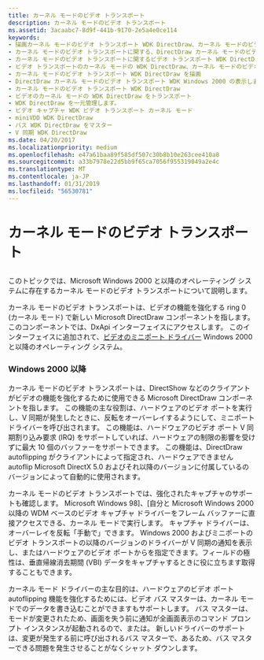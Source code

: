 ```yaml
---
title: カーネル モードのビデオ トランスポート
description: カーネル モードのビデオ トランスポート
ms.assetid: 3acaabc7-8d9f-441b-9170-2e5a4e0ce114
keywords:
- 描画カーネル モードのビデオ トランスポート WDK DirectDraw、カーネル モードのビデオ トランスポートについて
- カーネル モードのビデオ トランスポートに関する、DirectDraw カーネル モードのビデオ トランスポート WDK Windows 2000 の表示します。
- カーネル モードのビデオ トランスポートに関するビデオ トランスポート WDK DirectDraw、カーネル モード
- ビデオ トランスポートのカーネル モードの WDK DirectDraw、カーネル モードのビデオ トランスポートについて
- カーネル モードのビデオ トランスポート WDK DirectDraw を描画
- DirectDraw カーネル モードのビデオ トランスポート WDK Windows 2000 の表示します。
- カーネル モードのビデオ トランスポート WDK DirectDraw
- ビデオのカーネル モードの WDK DirectDraw をトランスポート
- WDK DirectDraw を一元管理します。
- ビデオ キャプチャ WDK ビデオ トランスポート カーネル モード
- miniVDD WDK DirectDraw
- バス WDK DirectDraw をマスター
- V 同期 WDK DirectDraw
ms.date: 04/20/2017
ms.localizationpriority: medium
ms.openlocfilehash: e47a61baa89f585df507c30b8b10e263cee410a8
ms.sourcegitcommit: a33b7978e22d5bb9f65ca7056f955319049a2e4c
ms.translationtype: MT
ms.contentlocale: ja-JP
ms.lasthandoff: 01/31/2019
ms.locfileid: "56530781"
---
```

# <a name="kernel-mode-video-transport"></a>カーネル モードのビデオ トランスポート


## <span id="ddk_kernel_mode_video_transport_gg"></span><span id="DDK_KERNEL_MODE_VIDEO_TRANSPORT_GG"></span>


このトピックでは、Microsoft Windows 2000 と以降のオペレーティング システムに存在するカーネル モードのビデオ トランスポートについて説明します。

カーネル モードのビデオ トランスポートは、ビデオの機能を強化する ring 0 (カーネル モード) で新しい Microsoft DirectDraw コンポーネントを指します。 このコンポーネントでは、DxApi インターフェイスにアクセスします。 このインターフェイスに追加されて、[ビデオのミニポート ドライバー](video-miniport-drivers-in-the-windows-2000-display-driver-model.md) Windows 2000 と以降のオペレーティング システム。

### <a name="span-idwindows2000andlaterspanspan-idwindows2000andlaterspanwindows-2000-and-later"></a><span id="windows_2000_and_later"></span><span id="WINDOWS_2000_AND_LATER"></span>Windows 2000 以降

カーネル モードのビデオ トランスポートは、DirectShow などのクライアントがビデオの機能を強化するために使用できる Microsoft DirectDraw コンポーネントを指します。 この機能の主な役割は、ハードウェアのビデオ ポートを実行し、V 同期が発生したときに、反転をオーバーレイするようにして、ミニポート ドライバーを呼び出されます。 この機能は、ハードウェアのビデオ ポート V 同期割り込み要求 (IRQ) をサポートしていれば、ハードウェアの制限の影響を受けずに最大 10 個のバッファーをサポートできます。 この機能は、DirectDraw autoflipping がクライアントによって指定され、ハードウェアできません autoflip Microsoft DirectX 5.0 およびそれ以降のバージョンに付属しているのバージョンによって自動的に使用されます。

カーネル モードのビデオ トランスポートでは、強化されたキャプチャのサポートも確認します。 Microsoft Windows 98]、[自分と Microsoft Windows 2000 以降の WDM ベースのビデオ キャプチャ ドライバーをフレーム バッファーに直接アクセスできる、カーネル モードで実行します。 キャプチャ ドライバーは、オーバーレイを反転「手動で」できます。 Windows 2000 およびミニポートのビデオ トランスポートの以降のバージョンのドライバーが V 同期の通知を表示し、またはハードウェアのビデオ ポートからを指定できます。フィールドの極性は、垂直帰線消去期間 (VBI) データをキャプチャするときに役に立ちます取得することもできます。

カーネル モード ドライバーの主な目的は、ハードウェアのビデオ ポート autoflipping 機能を強化するためには、ビデオ バス マスターは、カーネル モードでのデータを書き込むことができますもサポートします。 バス マスターは、モードが変更されたため、画面を失う前に通知が全画面表示のコマンド プロンプト インスタンスが起動されるので、または。 新しいドライバーのサポートは、変更が発生する前に呼び出されるバス マスターで、あるため、バス マスターできる問題を発生させることがなくシャット ダウンします。

 

 





